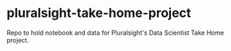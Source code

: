 # pluralsight-take-home-project
Repo to hold notebook and data for Pluralsight's Data Scientist Take Home project. 
